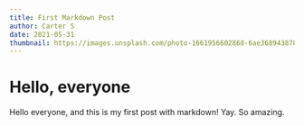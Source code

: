 ```yaml
---
title: First Markdown Post
author: Carter S
date: 2021-05-31
thumbnail: https://images.unsplash.com/photo-1661956602868-6ae368943878?ixlib=rb-4.0.3&ixid=MnwxMjA3fDF8MHxwaG90by1wYWdlfHx8fGVufDB8fHx8&auto=format&fit=crop&w=1470&q=80
---
```


# Hello, everyone

Hello everyone, and this is my first post with markdown! Yay. So amazing.